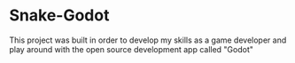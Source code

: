 # Snake-Godot
This project was built in order to develop my skills as a game developer and play around with the open source development app called "Godot"
